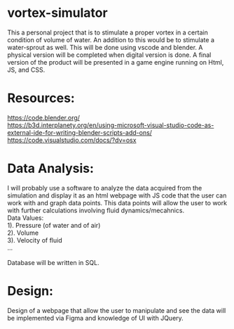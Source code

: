 # vortex-simulator
This a personal project that is to stimulate a proper vortex in a certain condition of volume of water. An addition to this would be to stimulate a water-sprout as well. This will be done using vscode and blender. A physical version will be completed when digital version is done. A final version of the product will be presented in a game engine running on Html, JS, and CSS.
# Resources:
https://code.blender.org/ \
https://b3d.interplanety.org/en/using-microsoft-visual-studio-code-as-external-ide-for-writing-blender-scripts-add-ons/ \
https://code.visualstudio.com/docs/?dv=osx
# Data Analysis:
I will probably use a software to analyze the data acquired from the simulation and display it as an html webpage with JS code that the user can work with and graph data points. This data points will allow the user to work with further calculations involving fluid dynamics/mecahnics. \
Data Values: \
1). Pressure (of water and of air) \
2). Volume \
3). Velocity of fluid \
... \
\
Database will be written in SQL.

# Design:
Design of a webpage that allow the user to manipulate and see the data will be implemented via Figma and knowledge of UI with JQuery.
